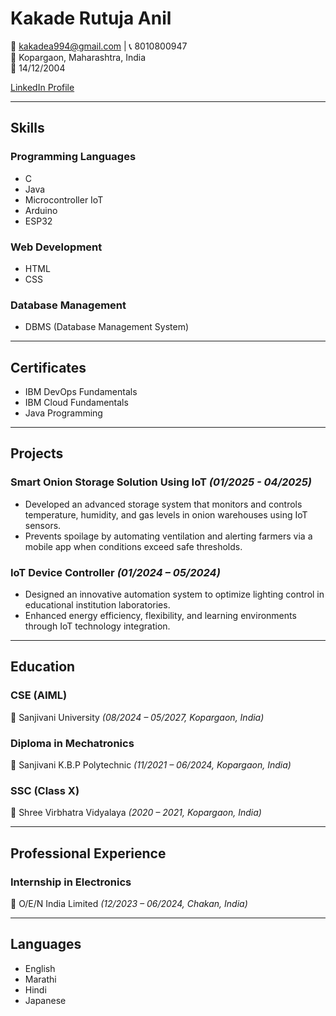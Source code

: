 # **Kakade Rutuja Anil**

📧 kakadea994@gmail.com | 📞 8010800947  
📍 Kopargaon, Maharashtra, India  
🎂 14/12/2004  

[LinkedIn Profile](https://www.linkedin.com/in/rutuja-kakade-524b5a33)

---

## **Skills**

### **Programming Languages**
- C  
- Java  
- Microcontroller IoT  
- Arduino  
- ESP32  

### **Web Development**
- HTML  
- CSS  

### **Database Management**
- DBMS (Database Management System)  

---

## **Certificates**
- IBM DevOps Fundamentals  
- IBM Cloud Fundamentals  
- Java Programming  

---

## **Projects**

### **Smart Onion Storage Solution Using IoT** *(01/2025 - 04/2025)*
- Developed an advanced storage system that monitors and controls temperature, humidity, and gas levels in onion warehouses using IoT sensors.  
- Prevents spoilage by automating ventilation and alerting farmers via a mobile app when conditions exceed safe thresholds.  

### **IoT Device Controller** *(01/2024 – 05/2024)*
- Designed an innovative automation system to optimize lighting control in educational institution laboratories.  
- Enhanced energy efficiency, flexibility, and learning environments through IoT technology integration.  

---

## **Education**

### **CSE (AIML)**  
📍 Sanjivani University *(08/2024 – 05/2027, Kopargaon, India)*  

### **Diploma in Mechatronics**  
📍 Sanjivani K.B.P Polytechnic *(11/2021 – 06/2024, Kopargaon, India)*  

### **SSC (Class X)**  
📍 Shree Virbhatra Vidyalaya *(2020 – 2021, Kopargaon, India)*  

---

## **Professional Experience**

### **Internship in Electronics**  
📍 O/E/N India Limited *(12/2023 – 06/2024, Chakan, India)*  

---

## **Languages**
- English  
- Marathi  
- Hindi  
- Japanese  
